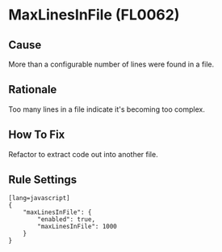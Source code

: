 # MaxLinesInFile (FL0062)

## Cause

More than a configurable number of lines were found in a file.

## Rationale

Too many lines in a file indicate it's becoming too complex.

## How To Fix

Refactor to extract code out into another file.

## Rule Settings

	[lang=javascript]
    {
        "maxLinesInFile": { 
            "enabled": true,
            "maxLinesInFile": 1000
        }
    }